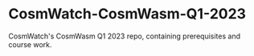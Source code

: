 # CosmWatch-CosmWasm-Q1-2023
CosmWatch's CosmWasm Q1 2023 repo, containing prerequisites and course work.

